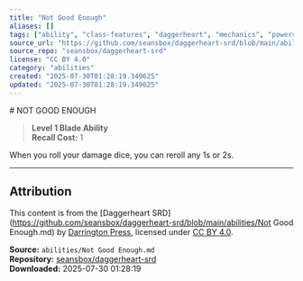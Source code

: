```yaml
---
title: "Not Good Enough"
aliases: []
tags: ["ability", "class-features", "daggerheart", "mechanics", "powers", "reference", "srd", "ttrpg"]
source_url: "https://github.com/seansbox/daggerheart-srd/blob/main/abilities/Not Good Enough.md"
source_repo: "seansbox/daggerheart-srd"
license: "CC BY 4.0"
category: "abilities"
created: "2025-07-30T01:28:19.349625"
updated: "2025-07-30T01:28:19.349625"
---
```


﻿# NOT GOOD ENOUGH

> **Level 1 Blade Ability**  
> **Recall Cost:** 1

When you roll your damage dice, you can reroll any 1s or 2s.

---

## Attribution

This content is from the [Daggerheart SRD](https://github.com/seansbox/daggerheart-srd/blob/main/abilities/Not Good Enough.md) by [Darrington Press](https://darringtonpress.com/), licensed under [CC BY 4.0](https://creativecommons.org/licenses/by/4.0/).

**Source:** `abilities/Not Good Enough.md`  
**Repository:** [seansbox/daggerheart-srd](https://github.com/seansbox/daggerheart-srd)  
**Downloaded:** 2025-07-30 01:28:19


